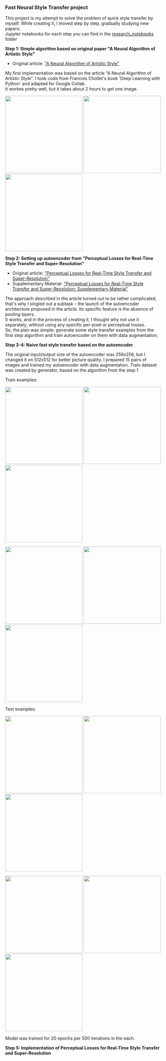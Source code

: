 
### Fast Neural Style Transfer project
This project is my attempt to solve the problem of quick style transfer by myself. While creating it, I moved step by step, gradually studying new papers. <br>
Jupyter notebooks for each step you can find in the [research_notebooks](https://github.com/Gooogr/Keras_Fast_Style_Transfer/tree/master/research_notebooks) folder

**Step 1: Simple algorithm based on original paper "A Neural Algorithm of Artistic Style"**<br>
* Original article: ["A Neural Algorithm of Artistic Style"](https://arxiv.org/abs/1508.06576)

My first implementation was based on the article "A Neural Algorithm of Artistic Style".
I took code from  Francois Chollet's book 'Deep Learning with Python' and adapted for Google Collab.<br>
It workes pretty well, but it takes about 2 hours to get one image.

<img src = "https://github.com/Gooogr/Keras_Fast_Style_Transfer/blob/master/img/dogs.jpg" width = "250" /> <img src = "https://github.com/Gooogr/Keras_Fast_Style_Transfer/blob/master/img/night.jpg" width = "250" /> 
<img src = "https://github.com/Gooogr/Keras_Fast_Style_Transfer/blob/master/img/Result%20(iteration_999).png" width = "250" />


**Step 2: Setting up autoencoder from "Perceptual Losses for Real-Time Style Transfer and Super-Resolution"**<br>
* Original article: ["Perceptual Losses for Real-Time Style Transfer and Super-Resolution"](https://arxiv.org/abs/1603.08155)<br>
* Supplementary Material: ["Perceptual Losses for Real-Time Style Transfer
and Super-Resolution: Supplementary Material"](https://cs.stanford.edu/people/jcjohns/papers/fast-style/fast-style-supp.pdf)

The approach described in the article turned out to be rather complicated, that's why I singled out a subtask - the launch of the autoencoder architecture proposed in the article. Its specific feature is the absence of pooling layers.<br>
It works, and in the process of creating it, I thought why not use it separately, without using any specific per-pixel or perceptual losses.<br>
So, the plan was simple: generate some style transfer examples from the first step algorithm and train autoencoder on them with data augmentation.

**Step 3-4: Naive fast style transfer based on the autoencoder**

The original input/output size of the autoencoder was 256x256, but I changed it on 512x512 for better picture quality. I prepared 15 pairs of images and trained my autoencoder with data augmentation. Train dataset was created by generator, based on the algorithm from the step 1<br>

Train examples:<br>

<img src = "https://github.com/Gooogr/Keras_Fast_Style_Transfer/blob/master/img_encoders_pairs/original_images/dummy_folder/bridge.jpg" width = "250" /> <img src = "https://github.com/Gooogr/Keras_Fast_Style_Transfer/blob/master/img_encoders_pairs/original_images/dummy_folder/castle.jpg" width = "250" /> 
<img src = "https://github.com/Gooogr/Keras_Fast_Style_Transfer/blob/master/img_encoders_pairs/original_images/dummy_folder/sea.jpg" width = "250" />

<img src = "https://github.com/Gooogr/Keras_Fast_Style_Transfer/blob/master/img_encoders_pairs/generated_results/dummy_folder/bridge_gen.png" width = "250" /> <img src = "https://github.com/Gooogr/Keras_Fast_Style_Transfer/blob/master/img_encoders_pairs/generated_results/dummy_folder/castle_gen.png" width = "250" /> 
<img src = "https://github.com/Gooogr/Keras_Fast_Style_Transfer/blob/master/img_encoders_pairs/generated_results/dummy_folder/sea_gen.png" width = "250" />



Test examples:<br>

<img src = "https://github.com/Gooogr/Keras_Fast_Style_Transfer/blob/master/img_encoders_pairs/test_images/dummy_folder/red_bridge.png" width = "250" /> <img src = "https://github.com/Gooogr/Keras_Fast_Style_Transfer/blob/master/img_encoders_pairs/test_images/dummy_folder/bridge.jpg" width = "250" /> 
<img src = "https://github.com/Gooogr/Keras_Fast_Style_Transfer/blob/master/img_encoders_pairs/test_images/dummy_folder/branches.jpg" width = "250" />

<img src = "https://github.com/Gooogr/Keras_Fast_Style_Transfer/blob/master/img_encoders_pairs/test_results/red_bridge.png" width = "250" /> <img src = "https://github.com/Gooogr/Keras_Fast_Style_Transfer/blob/master/img_encoders_pairs/test_results/bridge.jpg" width = "250" /> 
<img src = "https://github.com/Gooogr/Keras_Fast_Style_Transfer/blob/master/img_encoders_pairs/test_results/branches.jpg" width = "250" />

Model was trained for 20 epochs per 500 iterations in the each. 

**Step 5:  Implementation of Perceptual Losses for Real-Time Style Transfer and Super-Resolution**
